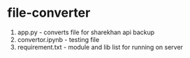 # file-converter 
1) app.py - converts file for sharekhan api backup
2) convertor.ipynb - testing file
3) requirement.txt - module and lib list for running on server
